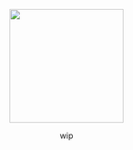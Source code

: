 <p align="center">
<img src="https://file.garden/ZeWhoxo9KEiz9dHt/chara_01.png" width="200px">
</p>
<p align="center">
  wip
<p>
